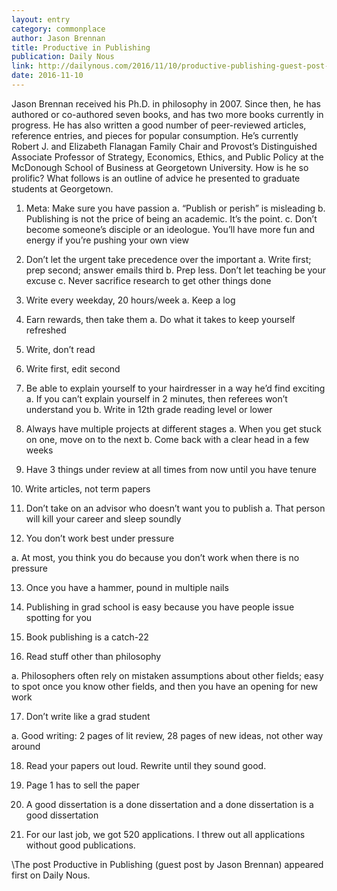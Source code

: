 ```yaml
---
layout: entry
category: commonplace
author: Jason Brennan
title: Productive in Publishing
publication: Daily Nous
link: http://dailynous.com/2016/11/10/productive-publishing-guest-post-jason-brennan/
date: 2016-11-10
---
```


Jason Brennan received his Ph.D. in philosophy in 2007. Since then, he has authored or co-authored seven books, and has two more books currently in progress. He has also written a good number of peer-reviewed articles, reference entries, and pieces for popular consumption. He’s currently Robert J. and Elizabeth Flanagan Family Chair and Provost’s Distinguished Associate Professor of Strategy, Economics, Ethics, and Public Policy at the McDonough School of Business at Georgetown University. How is he so prolific? What follows is an outline of advice he presented to graduate students at Georgetown.

1. Meta: Make sure you have passion
 a. “Publish or perish” is misleading
 b. Publishing is not the price of being an academic. It’s the point.
 c. Don’t become someone’s disciple or an ideologue. You’ll have more fun and energy if you’re pushing your own view

2. Don’t let the urgent take precedence over the important
 a. Write first; prep second; answer emails third
 b. Prep less. Don’t let teaching be your excuse
 c. Never sacrifice research to get other things done

3. Write every weekday, 20 hours/week
 a. Keep a log

4. Earn rewards, then take them
 a. Do what it takes to keep yourself refreshed

5. Write, don’t read

6. Write first, edit second

7. Be able to explain yourself to your hairdresser in a way he’d find exciting
 a. If you can’t explain yourself in 2 minutes, then referees won’t understand you
 b. Write in 12th grade reading level or lower

8. Always have multiple projects at different stages
 a. When you get stuck on one, move on to the next
 b. Come back with a clear head in a few weeks


9. Have 3 things under review at all times from now until you have tenure

10. Write articles, not term papers

11. Don’t take on an advisor who doesn’t want you to publish
 a. That person will kill your career and sleep soundly

12. You don’t work best under pressure

 a. At most, you think you do because you don’t work when there is no pressure

13. Once you have a hammer, pound in multiple nails

14. Publishing in grad school is easy because you have people issue spotting for you

15. Book publishing is a catch-22

16. Read stuff other than philosophy

 a. Philosophers often rely on mistaken assumptions about other fields; easy to spot once you know other fields, and then you have
 an opening for new work

17. Don’t write like a grad student

 a. Good writing: 2 pages of lit review, 28 pages of new ideas, not other way around

18. Read your papers out loud. Rewrite until they sound good.

19. Page 1 has to sell the paper

20. A good dissertation is a done dissertation and a done dissertation is a good dissertation

21. For our last job, we got 520 applications. I threw out all applications without good publications.

\The post Productive in Publishing (guest post by Jason Brennan) appeared first on Daily Nous.
